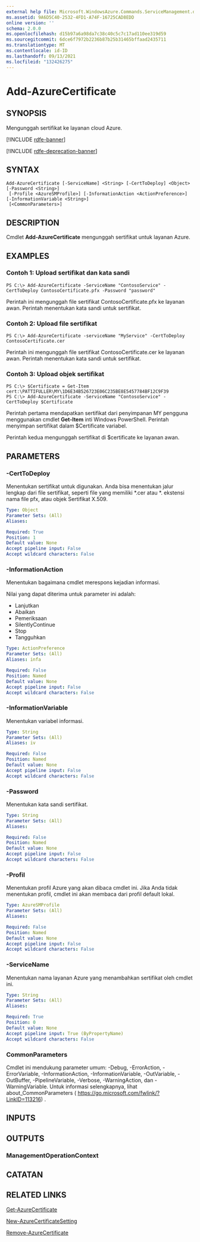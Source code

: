 ```yaml
---
external help file: Microsoft.WindowsAzure.Commands.ServiceManagement.dll-Help.xml
ms.assetid: 9A6D5C40-2532-4FD1-A74F-16725CAD8EDD
online version: ''
schema: 2.0.0
ms.openlocfilehash: d15b97a6a98da7c38c40c5c7c17ad110ee319d59
ms.sourcegitcommit: 6dce6f7972b2236b87b25b31465bffaad2435711
ms.translationtype: MT
ms.contentlocale: id-ID
ms.lasthandoff: 09/13/2021
ms.locfileid: "132426275"
---
```

# Add-AzureCertificate

## SYNOPSIS
Mengunggah sertifikat ke layanan cloud Azure.

[!INCLUDE [rdfe-banner](../../includes/rdfe-banner.md)]

[!INCLUDE [rdfe-deprecation-banner](../../includes/rdfe-deprecation-banner.md)]

## SYNTAX

```
Add-AzureCertificate [-ServiceName] <String> [-CertToDeploy] <Object> [-Password <String>]
 [-Profile <AzureSMProfile>] [-InformationAction <ActionPreference>] [-InformationVariable <String>]
 [<CommonParameters>]
```

## DESCRIPTION
Cmdlet **Add-AzureCertificate** mengunggah sertifikat untuk layanan Azure.

## EXAMPLES

### Contoh 1: Upload sertifikat dan kata sandi
```
PS C:\> Add-AzureCertificate -ServiceName "ContosoService" -CertToDeploy ContosoCertificate.pfx -Password "password"
```

Perintah ini mengunggah file sertifikat ContosoCertificate.pfx ke layanan awan.
Perintah menentukan kata sandi untuk sertifikat.

### Contoh 2: Upload file sertifikat
```
PS C:\> Add-AzureCertificate -serviceName "MyService" -CertToDeploy ContosoCertificate.cer
```

Perintah ini mengunggah file sertifikat ContosoCertificate.cer ke layanan awan.
Perintah menentukan kata sandi untuk sertifikat.

### Contoh 3: Upload objek sertifikat
```
PS C:\> $Certificate = Get-Item cert:\PATTIFULLER\MY\1D6E34B526723E06C235BE8E5457784BF12C9F39
PS C:\> Add-AzureCertificate -ServiceName "ContosoService" -CertToDeploy $Certificate
```

Perintah pertama mendapatkan sertifikat dari penyimpanan MY pengguna menggunakan cmdlet **Get-Item** inti Windows PowerShell.
Perintah menyimpan sertifikat dalam $Certificate variabel.

Perintah kedua mengunggah sertifikat di $certificate ke layanan awan.

## PARAMETERS

### -CertToDeploy
Menentukan sertifikat untuk digunakan.
Anda bisa menentukan jalur lengkap dari file sertifikat, seperti file yang memiliki *.cer atau *.
ekstensi nama file pfx, atau objek Sertifikat X.509.

```yaml
Type: Object
Parameter Sets: (All)
Aliases: 

Required: True
Position: 1
Default value: None
Accept pipeline input: False
Accept wildcard characters: False
```

### -InformationAction
Menentukan bagaimana cmdlet merespons kejadian informasi.

Nilai yang dapat diterima untuk parameter ini adalah:

- Lanjutkan
- Abaikan
- Pemeriksaan
- SilentlyContinue
- Stop
- Tangguhkan

```yaml
Type: ActionPreference
Parameter Sets: (All)
Aliases: infa

Required: False
Position: Named
Default value: None
Accept pipeline input: False
Accept wildcard characters: False
```

### -InformationVariable
Menentukan variabel informasi.

```yaml
Type: String
Parameter Sets: (All)
Aliases: iv

Required: False
Position: Named
Default value: None
Accept pipeline input: False
Accept wildcard characters: False
```

### -Password
Menentukan kata sandi sertifikat.

```yaml
Type: String
Parameter Sets: (All)
Aliases: 

Required: False
Position: Named
Default value: None
Accept pipeline input: False
Accept wildcard characters: False
```

### -Profil
Menentukan profil Azure yang akan dibaca cmdlet ini.
Jika Anda tidak menentukan profil, cmdlet ini akan membaca dari profil default lokal.

```yaml
Type: AzureSMProfile
Parameter Sets: (All)
Aliases: 

Required: False
Position: Named
Default value: None
Accept pipeline input: False
Accept wildcard characters: False
```

### -ServiceName
Menentukan nama layanan Azure yang menambahkan sertifikat oleh cmdlet ini.

```yaml
Type: String
Parameter Sets: (All)
Aliases: 

Required: True
Position: 0
Default value: None
Accept pipeline input: True (ByPropertyName)
Accept wildcard characters: False
```

### CommonParameters
Cmdlet ini mendukung parameter umum: -Debug, -ErrorAction, -ErrorVariable, -InformationAction, -InformationVariable, -OutVariable, -OutBuffer, -PipelineVariable, -Verbose, -WarningAction, dan -WarningVariable. Untuk informasi selengkapnya, lihat about_CommonParameters ( https://go.microsoft.com/fwlink/?LinkID=113216) .

## INPUTS

## OUTPUTS

### ManagementOperationContext

## CATATAN

## RELATED LINKS

[Get-AzureCertificate](./Get-AzureCertificate.md)

[New-AzureCertificateSetting](./New-AzureCertificateSetting.md)

[Remove-AzureCertificate](./Remove-AzureCertificate.md)


